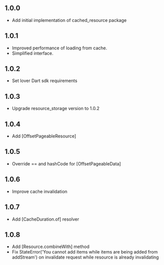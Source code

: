 ## 1.0.0
* Add initial implementation of cached_resource package

## 1.0.1
* Improved performance of loading from cache.
* Simplified interface.

## 1.0.2
* Set lover Dart sdk requirements

## 1.0.3
* Upgrade resource_storage version to 1.0.2

## 1.0.4
* Add [OffsetPageableResource]

## 1.0.5
* Override == and hashCode for [OffsetPageableData]

## 1.0.6
* Improve cache invalidation

## 1.0.7
* Add [CacheDuration.of] resolver

## 1.0.8
* Add [Resource.combineWith] method
* Fix StateError('You cannot add items while items are being added from addStream') on invalidate request while resource is already invalidating
